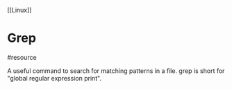 [[Linux]]

# Grep
#resource 

A useful command to search for matching patterns in a file. grep is short for "global regular expression print".

